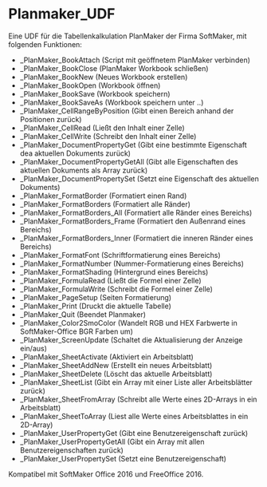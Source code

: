 # Planmaker_UDF

Eine UDF für die Tabellenkalkulation PlanMaker der Firma SoftMaker, mit folgenden Funktionen:

- _PlanMaker_BookAttach (Script mit geöffnetem PlanMaker verbinden)
- _PlanMaker_BookClose (PlanMaker Workbook schließen)
- _PlanMaker_BookNew (Neues Workbook erstellen)
- _PlanMaker_BookOpen (Workbook öffnen)
- _PlanMaker_BookSave (Workbook speichern)
- _PlanMaker_BookSaveAs (Workbook speichern unter ..)
- _PlanMaker_CellRangeByPosition (Gibt einen Bereich anhand der Positionen zurück)
- _PlanMaker_CellRead (Ließt den Inhalt einer Zelle)
- _PlanMaker_CellWrite (Schreibt den Inhalt einer Zelle)
- _PlanMaker_DocumentPropertyGet (Gibt eine bestimmte Eigenschaft dea aktuellen Dokuments zurück)
- _PlanMaker_DocumentPropertyGetAll (Gibt alle Eigenschaften des aktuellen Dokuments als Array zurück)
- _PlanMaker_DocumentPropertySet (Setzt eine Eigenschaft des aktuellen Dokuments)
- _PlanMaker_FormatBorder (Formatiert einen Rand)
- _PlanMaker_FormatBorders (Formatiert alle Ränder)
- _PlanMaker_FormatBorders_All (Formatiert alle Ränder eines Bereichs)
- _PlanMaker_FormatBorders_Frame (Formatiert den Außenrand eines Bereichs)
- _PlanMaker_FormatBorders_Inner (Formatiert die inneren Ränder eines Bereichs)
- _PlanMaker_FormatFont (Schriftformatierung eines Bereichs)
- _PlanMaker_FormatNumber (Nummer-Formatierung eines Bereichs)
- _PlanMaker_FormatShading (Hintergrund eines Bereichs)
- _PlanMaker_FormulaRead (Ließt die Formel einer Zelle)
- _PlanMaker_FormulaWrite (Schreibt die Formel einer Zelle)
- _PlanMaker_PageSetup (Seiten Formatierung)
- _PlanMaker_Print (Druckt die aktuelle Tabelle)
- _PlanMaker_Quit (Beendet Planmaker)
- _PlanMaker_Color2SmoColor (Wandelt RGB und HEX Farbwerte in SoftMaker-Office BGR Farben um)
- _PlanMaker_ScreenUpdate (Schaltet die Aktualisierung der Anzeige ein/aus)
- _PlanMaker_SheetActivate (Aktiviert ein Arbeitsblatt)
- _PlanMaker_SheetAddNew (Erstellt ein neues Arbeitsblatt)
- _PlanMaker_SheetDelete (Löscht das aktuelle Arbeitsblatt)
- _PlanMaker_SheetList (Gibt ein Array mit einer Liste aller Arbeitsblätter zurück)
- _PlanMaker_SheetFromArray (Schreibt alle Werte eines 2D-Arrays in ein Arbeitsblatt)
- _PlanMaker_SheetToArray (Liest alle Werte eines Arbeitsblattes in ein 2D-Array)
- _PlanMaker_UserPropertyGet (Gibt eine Benutzereigenschaft zurück)
- _PlanMaker_UserPropertyGetAll (Gibt ein Array mit allen Benutzereigenschaften zurück)
- _PlanMaker_UserPropertySet (Setzt eine Benutzereigenschaft)

Kompatibel mit SoftMaker Office 2016 und FreeOffice 2016.
